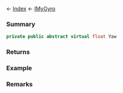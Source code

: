 ← [Index](Api-Index) ← [IMyGyro](Sandbox.ModAPI.Ingame.IMyGyro)

### Summary

```csharp
private public abstract virtual float Yaw
```

### Returns

### Example

### Remarks

